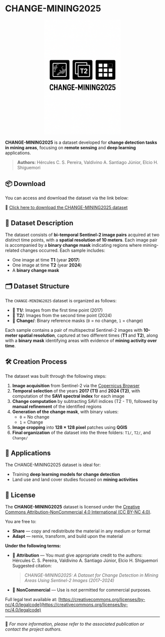 # CHANGE-MINING2025

<p align="center">
  <img src="imagem/20250719_1447_Logo CHANGE-MINING2025_simple_compose_01k0hwnqxre78sp04cw5pqkehk.png" alt="CHANGE-MINING2025 Logo" width="250"/>
</p>

**CHANGE-MINING2025** is a dataset developed for **change detection tasks in mining areas**, focusing on **remote sensing** and **deep learning** applications.

> **Authors:** Hércules C. S. Pereira, Valdivino A. Santiago Júnior, Elcio H. Shiguemori

## 📦 Download

You can access and download the dataset via the link below:

🔗 [Click here to download the CHANGE-MINING2025 dataset](https://drive.google.com/drive/folders/1QcCsCtugA8Gv_HTcdKiE7ePBfu21Ko7R?usp=sharing)

## 📂 Dataset Description

The dataset consists of **bi-temporal Sentinel-2 image pairs** acquired at two distinct time points, with a **spatial resolution of 10 meters**. Each image pair is accompanied by a **binary change mask** indicating regions where mining-related changes occurred. Each sample includes:

- One image at time **T1** (year **2017**)  
- One image at time **T2** (year **2024**)  
- A **binary change mask**

## 🗂 Dataset Structure

The `CHANGE-MINING2025` dataset is organized as follows:

- 📁 **T1/**: Images from the first time point (2017)  
- 📁 **T2/**: Images from the second time point (2024)  
- 📁 **Change/**: Binary reference masks (`0` = no change, `1` = change)

Each sample contains a pair of multispectral Sentinel-2 images with **10-meter spatial resolution**, captured at two different times (**T1** and **T2**), along with a **binary mask** identifying areas with evidence of **mining activity over time**.

## 🛠️ Creation Process

The dataset was built through the following steps:

1. **Image acquisition** from Sentinel-2 via the [Copernicus Browser](https://browser.dataspace.copernicus.eu/)  
2. **Temporal selection** of the years **2017 (T1)** and **2024 (T2)**, with computation of the **SAVI spectral index** for each image  
3. **Change computation** by subtracting SAVI indices (T2 - T1), followed by **manual refinement** of the identified regions  
4. **Generation of the change mask**, with binary values:  
   - `0` = No change  
   - `1` = Change  
5. **Image cropping** into **128 × 128 pixel** patches using **QGIS**  
6. **Final organization** of the dataset into the three folders: `T1/`, `T2/`, and `Change/`

## 🚀 Applications

The CHANGE-MINING2025 dataset is ideal for:

- Training **deep learning models for change detection**  
- Land use and land cover studies focused on **mining activities**

## 📄 License

The **CHANGE-MINING2025** dataset is licensed under the [Creative Commons Attribution-NonCommercial 4.0 International (CC BY-NC 4.0)](https://creativecommons.org/licenses/by-nc/4.0/).

You are free to:

- **Share** — copy and redistribute the material in any medium or format  
- **Adapt** — remix, transform, and build upon the material  

**Under the following terms:**

- 📌 **Attribution** — You must give appropriate credit to the authors:  
  Hércules C. S. Pereira, Valdivino A. Santiago Júnior, Elcio H. Shiguemori  
  Suggested citation:  
  > *CHANGE-MINING2025: A Dataset for Change Detection in Mining Areas Using Sentinel-2 Images (2017–2024)*

- 🚫 **NonCommercial** — Use is not permitted for commercial purposes.  

Full legal text available at: [https://creativecommons.org/licenses/by-nc/4.0/legalcode](https://creativecommons.org/licenses/by-nc/4.0/legalcode)

---

📌 *For more information, please refer to the associated publication or contact the project authors.*
